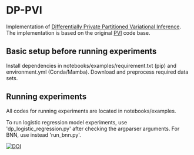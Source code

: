# DP-PVI

Implementation of [Differentially Private Partitioned Variational Inference](https://openreview.net/forum?id=55BcghgicI). The implementation is based on the original [PVI](https://arxiv.org/abs/2202.12275) code base.

## Basic setup before running experiments

Install dependencies in notebooks/examples/requirement.txt (pip) and environment.yml (Conda/Mamba). Download and preprocess required data sets.

## Running experiments

All codes for running experiments are located in notebooks/examples.

To run logistic regression model experiments, use 'dp_logistic_regression.py' after checking the argparser arguments. For BNN, use instead 'run_bnn.py'.

[![DOI](https://zenodo.org/badge/626846942.svg)](https://zenodo.org/badge/latestdoi/626846942)
